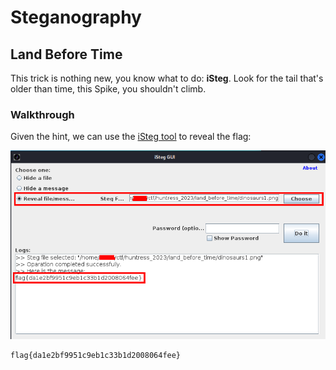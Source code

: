 # Steganography

## Land Before Time

This trick is nothing new, you know what to do: **iSteg**. Look for the tail that's older than time, this Spike, you shouldn't climb.

### Walkthrough

Given the hint, we can use the [iSteg tool](https://github.com/rafiibrahim8/iSteg/releases/download/v2.1/iSteg-v2.1_GUI.jar) to reveal the flag:

![Land Before Time - Flag](/images/lbt_flag.png)

```
flag{da1e2bf9951c9eb1c33b1d2008064fee}
```